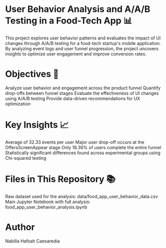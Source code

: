 # User Behavior Analysis and A/A/B Testing in a Food-Tech App 📊
This project explores user behavior patterns and evaluates the impact of UI changes through A/A/B testing for a food-tech startup's mobile application. By analyzing event logs and user funnel progression, the project uncovers insights to optimize user engagement and improve conversion rates.

# Objectives 🧠
Analyze user behavior and engagement across the product funnel
Quantify drop-offs between funnel stages
Evaluate the effectiveness of UI changes using A/A/B testing
Provide data-driven recommendations for UX optimization

# Key Insights 📈 
Average of 32.33 events per user
Major user drop-off occurs at the OffersScreenAppear stage
Only 18.36% of users complete the entire funnel
Statistically significant differences found across experimental groups using Chi-squared testing

# Files in This Repository 📚 
Raw dataset used for the analysis: data/food_app_user_behavior_data.csv	
Main Jupyter Notebook with full analysis: food_app_user_behavior_analysis.ipynb

# Author
Nabilla Hafsah Caesaredia
